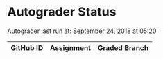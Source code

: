 # Autograder Status
Autograder last run at: September 24, 2018 at 05:20

| GitHub ID | Assignment | Graded Branch |
|-----------|------------|---------------|
